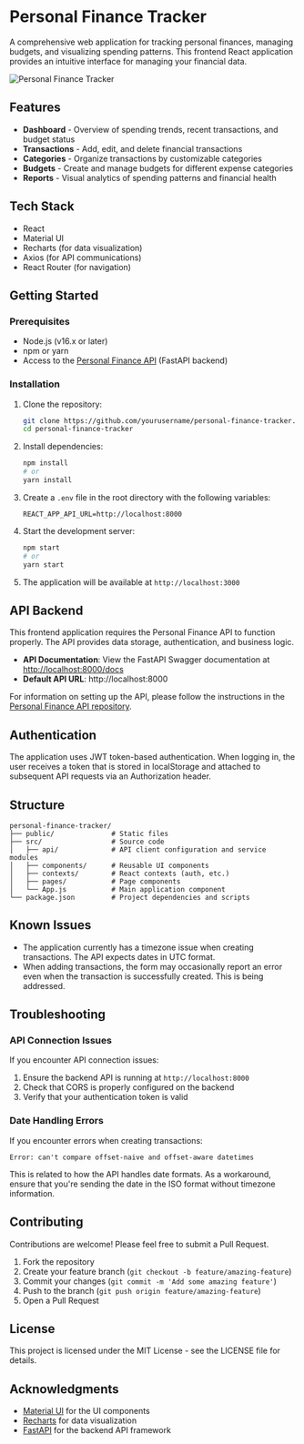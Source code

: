 # Personal Finance Tracker

A comprehensive web application for tracking personal finances, managing budgets, and visualizing spending patterns. This frontend React application provides an intuitive interface for managing your financial data.

![Personal Finance Tracker](https://imgur.com/a/6nDfzyH)

## Features

- **Dashboard** - Overview of spending trends, recent transactions, and budget status
- **Transactions** - Add, edit, and delete financial transactions
- **Categories** - Organize transactions by customizable categories
- **Budgets** - Create and manage budgets for different expense categories
- **Reports** - Visual analytics of spending patterns and financial health

## Tech Stack

- React 
- Material UI
- Recharts (for data visualization)
- Axios (for API communications)
- React Router (for navigation)

## Getting Started

### Prerequisites

- Node.js (v16.x or later)
- npm or yarn
- Access to the [Personal Finance API](http://localhost:8000/docs) (FastAPI backend)

### Installation

1. Clone the repository:
   ```bash
   git clone https://github.com/yourusername/personal-finance-tracker.git
   cd personal-finance-tracker
   ```

2. Install dependencies:
   ```bash
   npm install
   # or
   yarn install
   ```

3. Create a `.env` file in the root directory with the following variables:
   ```
   REACT_APP_API_URL=http://localhost:8000
   ```

4. Start the development server:
   ```bash
   npm start
   # or
   yarn start
   ```

5. The application will be available at `http://localhost:3000`

## API Backend

This frontend application requires the Personal Finance API to function properly. The API provides data storage, authentication, and business logic.

- **API Documentation**: View the FastAPI Swagger documentation at [http://localhost:8000/docs](http://localhost:8000/docs)
- **Default API URL**: http://localhost:8000

For information on setting up the API, please follow the instructions in the [Personal Finance API repository](https://github.com/yourusername/personal-finance-api).

## Authentication

The application uses JWT token-based authentication. When logging in, the user receives a token that is stored in localStorage and attached to subsequent API requests via an Authorization header.

## Structure

```
personal-finance-tracker/
├── public/              # Static files
├── src/                 # Source code
│   ├── api/             # API client configuration and service modules
│   ├── components/      # Reusable UI components
│   ├── contexts/        # React contexts (auth, etc.)
│   ├── pages/           # Page components
│   └── App.js           # Main application component
└── package.json         # Project dependencies and scripts
```

## Known Issues

- The application currently has a timezone issue when creating transactions. The API expects dates in UTC format.
- When adding transactions, the form may occasionally report an error even when the transaction is successfully created. This is being addressed.

## Troubleshooting

### API Connection Issues

If you encounter API connection issues:

1. Ensure the backend API is running at `http://localhost:8000`
2. Check that CORS is properly configured on the backend
3. Verify that your authentication token is valid

### Date Handling Errors

If you encounter errors when creating transactions:

```
Error: can't compare offset-naive and offset-aware datetimes
```

This is related to how the API handles date formats. As a workaround, ensure that you're sending the date in the ISO format without timezone information.

## Contributing

Contributions are welcome! Please feel free to submit a Pull Request.

1. Fork the repository
2. Create your feature branch (`git checkout -b feature/amazing-feature`)
3. Commit your changes (`git commit -m 'Add some amazing feature'`)
4. Push to the branch (`git push origin feature/amazing-feature`)
5. Open a Pull Request

## License

This project is licensed under the MIT License - see the LICENSE file for details.

## Acknowledgments

- [Material UI](https://mui.com/) for the UI components
- [Recharts](https://recharts.org/) for data visualization
- [FastAPI](https://fastapi.tiangolo.com/) for the backend API framework
